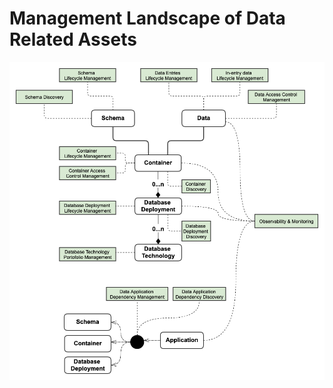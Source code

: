 # Management Landscape of Data Related Assets
![](pics/management-landscape-of-data-related-assets.png)